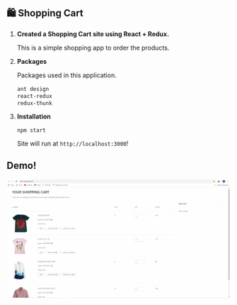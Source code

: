 ## 🛍️ Shopping Cart

1.  **Created a Shopping Cart site using React + Redux.**

    This is a simple shopping app to order the products.   

1.  **Packages**

    Packages used in this application.

    ```shell
    ant design     
    react-redux
    redux-thunk
    ```

1.  **Installation**

     ```shell
    npm start
    ```

    Site will run at `http://localhost:3000`!
    
## Demo!

![Demo](https://github.com/Deepakhc26/shoppingCart/blob/master/snapshot/1.gif)
